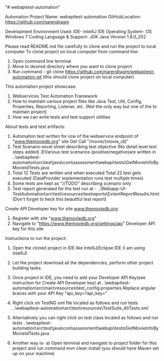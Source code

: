 "# webapitest-automation" 

Automation Project Name: webapitest-automation
GitHubLocation: https://github.com/narendragm

Development Environment Used:
IDE- IntelliJ IDE
Operating System- OS Windows 7
Coding Language & Support- JDK Java Version 1.8.0_202

Please read README.md file carefully to clone and run the project to local computer
To clone project on local computer from command line:
1) Open command line terminal 
2) Move to desired directory where you want to clone project
3) Run command -
git clone https://github.com/narendragm/webapitest-automation.git
(this should clone project on local computer)

This automation project showcase:
1) Webservices Test Automation Framework
2) How to maintain various project files like Java Test, Util, Config, Properties, Reporting, Listener, etc.
(Not the only way but one of the to maintain project)
3) How we can write tests and test support utilities
 
About tests and test artifacts:
1) Automation test written for one of the webservice endpoint of "www.themoviedb.org" site
Get Call  "/movie/{movie_id}"
2) Test Scenario excel sheet describing test objective (No detail level test steps added) 
3)Various test scenarios (positive/negative)are written in
..\webapitest-automation\src\test\java\com\assessment\webapi\tests\GetMovieInfoByMovieIdTests.java
5) Total 12 Tests are written and when executed Total 22 test gets executed (DataProvider implementation runs test multiple times)
6) Some tests are kept as "//TODO" describing scenario only
7) Test report generated for the test run at -
..\Webapp-UI-TestAutomation\src\test\resources\testreports\ExtentReportResults.html (Don't forget to heck this beautiful test report)

Create API Developer key for site www.themoviedb.org:
1) Register with site "www.themoviedb.org"
2) Navigate to "https://www.themoviedb.org/settings/api" Developer API key for this site


Instructions to run the project:
1) Open the cloned project in IDE like IntelliJ/Eclipse IDE (I am using IntelliJ)
2) Let the project download all the dependencies, perform other project building tasks.
3) Once project in IDE, you need to add your Developer API Key(see instruction for Create API Developer key)
at ..\webapitest-automation\src\main\resources\test_config.properties
Replace angular braces with your API Key 
"api_key=?api_key=<Your Own APi KEY>”

4) Right click on TestNG xml file located as follows and run tests
..\webapitest-automation\src\test\resources\TestSuite_AllTests.xml
5) Alternatively you can right click on test class located as follows and run tests
..\webapitest-automation\src\test\java\com\assessment\webapi\tests\GetMovieInfoByMovieIdTests.java
6) Another way is-
a) Open terminal and navigate to project folder for this project and run command
mvn clean install (you should have Maven set up on your machine)
